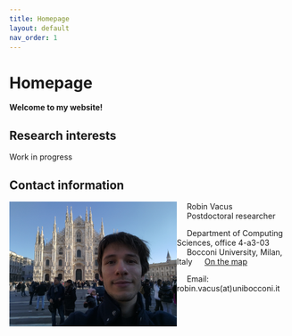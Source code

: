 ```yaml
---
title: Homepage
layout: default
nav_order: 1
---
```

# Homepage

**Welcome to my website!**



## Research interests

Work in progress

## Contact information

<img align="left" src="./profile_picture.jpg" alt="Duomo di Milano" style="width:300px;"/>

&emsp; Robin Vacus  
&emsp; Postdoctoral researcher

&emsp; Department of Computing Sciences, office 4-a3-03   
&emsp; Bocconi University, Milan, Italy 
&emsp; [On the map](https://maps.app.goo.gl/QWWZPcZBChf3x9BR6)

&emsp; Email: robin.vacus(at)unibocconi.it

<br clear="left"/>
